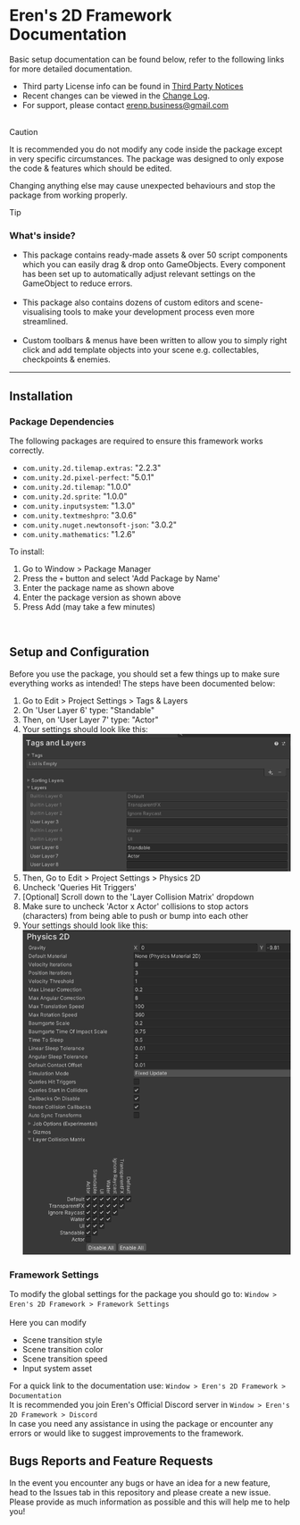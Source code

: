 # Eren's 2D Framework Documentation

Basic setup documentation can be found below, refer to the following links for more detailed documentation.
 - Third party License info can be found in [Third Party Notices](Third%20Party%20Notices.md)
 - Recent changes can be viewed in the [Change Log](CHANGELOG.md).
 - For support, please contact <u>[erenp.business@gmail.com](https://erenp.business@gmail.com)</u>
<br><br>

> [!CAUTION]
> It is recommended you do not modify any code inside the package except in very specific circumstances. The package was designed to only expose the code & features which should be edited.
>
> Changing anything else may cause unexpected behaviours and stop the package from working properly.

> [!tip]
>### What's inside?
>- This package contains ready-made assets & over 50 script components 
which you can easily drag & drop onto GameObjects. Every component has been set up to
automatically adjust relevant settings on the GameObject to reduce errors.
<br><br>
>- This package also contains dozens of custom editors and scene-visualising tools
to make your development process even more streamlined.
<br><br>
>- Custom toolbars & menus have been written to allow you to simply right click and add
template objects into your scene e.g. collectables, checkpoints & enemies.

---

## Installation
### Package Dependencies
The following packages are required to ensure this framework works correctly.
- `com.unity.2d.tilemap.extras`: "2.2.3"
- `com.unity.2d.pixel-perfect`: "5.0.1"
- `com.unity.2d.tilemap`: "1.0.0"
- `com.unity.2d.sprite`: "1.0.0"
- `com.unity.inputsystem`: "1.3.0"
- `com.unity.textmeshpro`: "3.0.6"
- `com.unity.nuget.newtonsoft-json`: "3.0.2"
- `com.unity.mathematics`: "1.2.6"

To install:
1. Go to Window > Package Manager
2. Press the `+` button and select 'Add Package by Name'
3. Enter the package name as shown above
4. Enter the package version as shown above
5. Press Add (may take a few minutes)
<br>

## Setup and Configuration

Before you use the package, you should set a few things up to make sure everything works as intended! The steps have been documented below:
1. Go to Edit > Project Settings > Tags & Layers
2. On 'User Layer 6' type: "Standable"
3. Then, on 'User Layer 7' type: "Actor"
4. Your settings should look like this:
   ![alt text](/Resources/tagsLayers.png)
5. Then, Go to Edit > Project Settings > Physics 2D
6. Uncheck 'Queries Hit Triggers'
7. [Optional] Scroll down to the 'Layer Collision Matrix' dropdown
8. Make sure to uncheck 'Actor x Actor' collisions to stop actors (characters) from being able to push or bump into each other
9. Your settings should look like this:
    ![alt text](/Resources/physics2D.png)

### Framework Settings
To modify the global settings for the package you should go to: `Window > Eren's 2D Framework > Framework Settings`
<br><br>
Here you can modify 
- Scene transition style
- Scene transition color
- Scene transition speed
- Input system asset

For a quick link to the documentation use: `Window > Eren's 2D Framework > Documentation`
<br>
It is recommended you join Eren's Official Discord server in `Window > Eren's 2D Framework > Discord`
<br> In case you need any assistance in using the package 
or encounter any errors or would like to suggest improvements to the framework.

## Bugs Reports and Feature Requests

In the event you encounter any bugs or have an idea for a new feature, head to the Issues tab in this repository and please create a new issue. Please provide as much information as possible and this will help me to help you!
